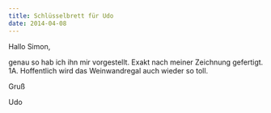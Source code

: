 ```yaml
---
title: Schlüsselbrett für Udo
date: 2014-04-08
---
```


Hallo Simon,

genau so hab ich ihn mir vorgestellt. Exakt nach meiner Zeichnung gefertigt. 1A. Hoffentlich wird das Weinwandregal auch wieder so toll.

Gruß

Udo
